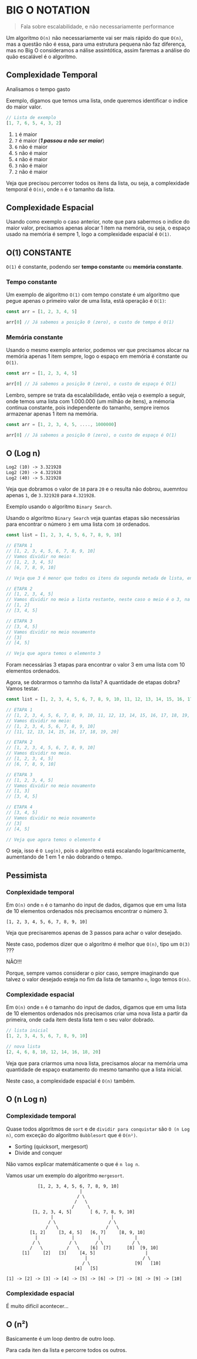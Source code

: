 # BIG O NOTATION
> Fala sobre escalabilidade, e não necessariamente performance

Um algoritmo `O(n)` não necessariamente vai ser mais rápido do que `O(n)`, mas a questão não é essa, para uma estrutura pequena não faz diferença, mas no Big O consideramos a  nálise assintótica, assim faremas a análise
do quão escalável é o algoritmo.

## Complexidade Temporal

Analisamos o tempo gasto

Exemplo, digamos que temos uma lista, onde queremos identificar o indice do maior valor.

```javascript
// Lista de exemplo
[1, 7, 6, 5, 4, 3, 2]
```
1. `1` é maior
2. `7` é maior (***1 passou a não ser maior***)
3. `6` não é maior
4. `5` não é maior
5. `4` não é maior
6. `3` não é maior
7. `2` não é maior

Veja que precisou percorrer todos os itens da lista, ou seja, a complexidade temporal é `O(n)`, onde `n` é o tamanho da lista.


## Complexidade Espacial

Usando como exemplo o caso anterior, note que para sabermos o indice do maior valor, precisamos apenas alocar 1 item na memória, ou seja, o espaço usado na memória é sempre 1, logo a complexidade espacial é `O(1)`.


## O(1) CONSTANTE

`O(1)` é constante, podendo ser **tempo constante** ou **memória constante**.

### Tempo constante

Um exemplo de algoritmo `O(1)` com tempo constate é um algoritmo que pegue apenas o primeiro valor de uma lista, está operação é `O(1)`:

```javascript
const arr = [1, 2, 3, 4, 5]

arr[0] // Já sabemos a posição 0 (zero), o custo de tempo é O(1)
```

### Memória constante

Usando o mesmo exemplo anterior, podemos ver que precisamos alocar na memória apenas 1 item sempre, logo o espaço em memória é constante ou `O(1)`.

```javascript
const arr = [1, 2, 3, 4, 5]

arr[0] // Já sabemos a posição 0 (zero), o custo de espaço é O(1)
```

Lembro, sempre se trata da escalabilidade, então veja o exemplo a seguir, onde temos uma lista com 1.000.000 (um milhão de itens), a mémoria continua constante, pois independente do tamanho, sempre iremos armazenar apenas 1 item na memória.

```javascript
const arr = [1, 2, 3, 4, 5, ...., 1000000]

arr[0] // Já sabemos a posição 0 (zero), o custo de espaço é O(1)
```

## O (Log n)

```txt
Log2 (10) -> 3.321928
Log2 (20) -> 4.321928
Log2 (40) -> 5.321928
```

Veja que dobramos o valor de `10` para `20` e o resulta não dobrou, auemntou apenas `1`, de `3.321928` para `4.321928`.

Exemplo usando o algoritmo `Binary Search`.

Usando o algoritmo `Binary Search` veja quantas etapas são necessárias para encontrar o número `3` em uma lista com `10` ordenados.

```javascript
const list = [1, 2, 3, 4, 5, 6, 7, 8, 9, 10]

// ETAPA 1
// [1, 2, 3, 4, 5, 6, 7, 8, 9, 10]
// Vamos dividir no meio:
// [1, 2, 3, 4, 5]
// [6, 7, 8, 9, 10]

// Veja que 3 é menor que todos os itens da segunda metada de lista, então podemos descartar a segunda metade

// ETAPA 2
// [1, 2, 3, 4, 5]
// Vamos dividir no meio a lista restante, neste caso o meio é o 3, na maioria das implementações de Binary Search é considerado o elemento da esquerda, que no caso é o 2.
// [1, 2] 
// [3, 4, 5]

// ETAPA 3
// [3, 4, 5]
// Vamos dividir no meio novamento
// [3]
// [4, 5]

// Veja que agora temos o elemento 3
```

Foram necessárias 3 etapas para encontrar o valor 3 em uma lista com 10 elementos ordenados.

Agora, se dobrarmos o tamnho da lista? A quantidade de etapas dobra? Vamos testar.


```javascript
const list = [1, 2, 3, 4, 5, 6, 7, 8, 9, 10, 11, 12, 13, 14, 15, 16, 17, 18, 19, 20]

// ETAPA 1
// [1, 2, 3, 4, 5, 6, 7, 8, 9, 10, 11, 12, 13, 14, 15, 16, 17, 18, 19, 20]
// Vamos dividir no meio:
// [1, 2, 3, 4, 5, 6, 7, 8, 9, 10]
// [11, 12, 13, 14, 15, 16, 17, 18, 19, 20]

// ETAPA 2
// [1, 2, 3, 4, 5, 6, 7, 8, 9, 10]
// Vamos dividir no meio.
// [1, 2, 3, 4, 5]
// [6, 7, 8, 9, 10]

// ETAPA 3
// [1, 2, 3, 4, 5]
// Vamos dividir no meio novamento
// [1, 3]
// [3, 4, 5]

// ETAPA 4
// [3, 4, 5]
// Vamos dividir no meio novamento
// [3]
// [4, 5]

// Veja que agora temos o elemento 4
```

O seja, isso é `O Log(n)`, pois o algoritmo está escalando logaritmicamente, aumentando de 1 em 1 e não dobrando o tempo.


## Pessimista

### Conplexidade temporal

Em `O(n)` onde `n` é o tamanho do input de dados, digamos que em uma lista de 10 elementos ordenados nós precisamos encontrar o número 3.
```
[1, 2, 3, 4, 5, 6, 7, 8, 9, 10]
```
Veja que precisaremos apenas de 3 passos para achar o valor desejado.

Neste caso, podemos dizer que o algoritmo é melhor que `O(n)`, tipo um `O(3)` ???

NÃO!!!

Porque, sempre vamos considerar o pior caso, sempre imaginando que talvez o valor desejado esteja no fim da lista de tamanho `n`, logo temos `O(n)`.

### Complexidade espacial

Em `O(n)` onde `n` é o tamanho do input de dados, digamos que em uma lista de 10 elementos ordenados nós precisamos criar uma nova lista a partir da primeira, onde cada item desta lista tem o seu valor dobrado.
```javascript
// lista inicial
[1, 2, 3, 4, 5, 6, 7, 8, 9, 10]

// nova lista
[2, 4, 6, 8, 10, 12, 14, 16, 18, 20]
```

Veja que para criarmos uma nova lista, precisamos alocar na memória uma quantidade de espaço exatamento do mesmo tamanho que a lista inicial.

Neste caso, a complexidade espacial é `O(n)` também.


## O (n Log n) 

### Complexidade temporal

Quase todos algoritmos de `sort` e de `dividir para conquistar` são `O (n Log n)`, com exceção do algoritmo `Bubblesort` que é `O(n²)`.

- Sorting (quicksort, mergesort)
- Divide and conquer

Não vamos explicar matemáticamente o que é `n log n`.

Vamos usar um exemplo do algoritmo `mergesort`.

```graph
            [1, 2, 3, 4, 5, 6, 7, 8, 9, 10]
                            |
                           / \
                          /   \
                         /     \
          [1, 2, 3, 4, 5]       [ 6, 7, 8, 9, 10]
                 |                      |
                / \                    / \
               /   \                  /   \
         [1, 2]     [3, 4, 5]   [6, 7]     [8, 9, 10]
           |             |         |             |
          / \           / \       / \           / \
         /   \         /   \    [6]  [7]      [8]  [9, 10]
      [1]     [2]   [3]     [4, 5]                   |
                              |                     / \
                             / \                 [9]   [10]
                          [4]   [5]

[1] -> [2] -> [3] -> [4] -> [5] -> [6] -> [7] -> [8] -> [9] -> [10]
```


### Complexidade espacial

É muito difícil acontecer...

## O (n²)

Basicamente é um loop dentro de outro loop.

Para cada iten da lista e percorre todos os outros.